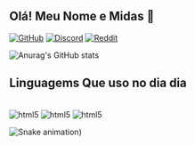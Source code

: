 ## Olá! Meu Nome e Midas 🐷

[![GitHub](https://img.shields.io/badge/GitHub-100000?style=for-the-badge&logo=github&logoColor=white
)](https://github.com/midasscript)
[![Discord](https://img.shields.io/badge/Discord-7289DA?style=for-the-badge&logo=discord&logoColor=white
)](https://www.google.com/search?q=sus&sxsrf=ALiCzsbVTg0n0dL_8D7iHNWLostzL0TOAg:1665686215486&source=lnms&tbm=isch&sa=X&ved=2ahUKEwjoqbnZ7N36AhWEK7kGHXuNAKIQ_AUoAnoECAMQBA&biw=1440&bih=757&dpr=1#imgrc=N_DpNtCPBn8JNM)
[![Reddit](https://img.shields.io/badge/Reddit-FF4500?style=for-the-badge&logo=reddit&logoColor=white
)](https://www.google.com/search?q=sus&sxsrf=ALiCzsbVTg0n0dL_8D7iHNWLostzL0TOAg:1665686215486&source=lnms&tbm=isch&sa=X&ved=2ahUKEwjoqbnZ7N36AhWEK7kGHXuNAKIQ_AUoAnoECAMQBA&biw=1440&bih=757&dpr=1#imgrc=N_DpNtCPBn8JNM)

![Anurag's GitHub stats](https://github-readme-stats.vercel.app/api?username=midasscript&theme=cobalt&show_icons=true)

## Linguagems Que uso no dia dia

<div styçe="display: inline_block"><br>
 <img align="center" alt=" html5" src="https://img.shields.io/badge/HTML5-E34F26?style=for-the-badge&logo=html5&logoColor=white">
 <img align="center" alt=" html5" src="https://img.shields.io/badge/CSS-239120?&style=for-the-badge&logo=css3&logoColor=white">
 <img align="center" alt=" html5" src="https://img.shields.io/badge/JavaScript-F7DF1E?style=for-the-badge&logo=javascript&logoColor=black">
</div>

![Snake animation](https://github.com/rafaballerini/midasscript/blob/output/github-contribution-grid-snake.svg))
